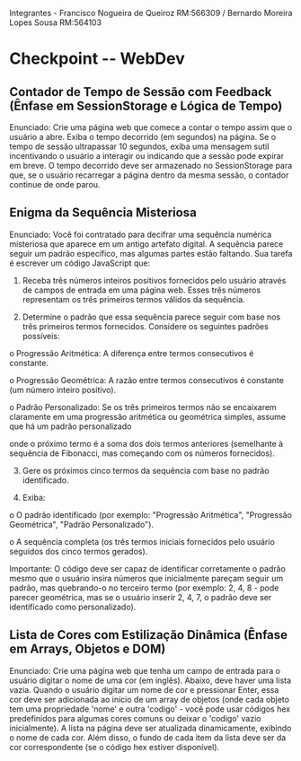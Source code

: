 <p>Integrantes - Francisco Nogueira de Queiroz RM:566309 / Bernardo Moreira Lopes Sousa RM:564103<p>

<h1>Checkpoint -- WebDev</h1>

<h2>
Contador de Tempo de Sessão com Feedback (Ênfase em SessionStorage e Lógica de Tempo)
</h2>

Enunciado: Crie uma página web que comece a contar o tempo assim que o usuário a abre. Exiba o tempo decorrido (em segundos) na página. Se o tempo de sessão ultrapassar 10 segundos, exiba uma mensagem sutil incentivando o usuário a interagir ou indicando que a sessão pode expirar em breve. O tempo decorrido deve ser armazenado no SessionStorage para que, se o usuário recarregar a página dentro da mesma sessão, o contador continue de onde parou.

<h2>
Enigma da Sequência Misteriosa
</h2>

Enunciado: Você foi contratado para decifrar uma sequência numérica misteriosa que aparece em um antigo artefato digital. A sequência parece seguir um padrão específico, mas algumas partes estão faltando. Sua tarefa é escrever um código JavaScript que:

1. Receba três números inteiros positivos fornecidos pelo usuário através de campos de entrada em uma página web. Esses três números representam os três primeiros termos válidos da sequência.

2. Determine o padrão que essa sequência parece seguir com base nos três primeiros termos fornecidos. Considere os seguintes padrões possíveis:

o Progressão Aritmética: A diferença entre termos consecutivos é constante.

o Progressão Geométrica: A razão entre termos consecutivos é constante (um número inteiro positivo).

o Padrão Personalizado: Se os três primeiros termos não se encaixarem claramente em uma progressão aritmética ou geométrica simples, assume que há um padrão personalizado

onde o próximo termo é a soma dos dois termos anteriores (semelhante à sequência de Fibonacci, mas começando com os números fornecidos).

3. Gere os próximos cinco termos da sequência com base no padrão identificado.

4. Exiba:

o O padrão identificado (por exemplo: "Progressão Aritmética", "Progressão Geométrica", "Padrão Personalizado").

o A sequência completa (os três termos iniciais fornecidos pelo usuário seguidos dos cinco termos gerados).

Importante: O código deve ser capaz de identificar corretamente o padrão mesmo que o usuário insira números que inicialmente pareçam seguir um padrão, mas quebrando-o no terceiro termo (por exemplo: 2, 4, 8 - pode parecer geométrica, mas se o usuário inserir 2, 4, 7, o padrão deve ser identificado como personalizado).


<h2>
Lista de Cores com Estilização Dinâmica (Ênfase em Arrays, Objetos e DOM)
</h2>
Enunciado: Crie uma página web que tenha um campo de entrada para o usuário digitar o nome de uma cor (em inglês). Abaixo, deve haver uma lista vazia. Quando o usuário digitar um nome de cor e pressionar Enter, essa cor deve ser adicionada ao início de um array de objetos (onde cada objeto tem uma propriedade 'nome' e outra 'codigo' - você pode usar códigos hex predefinidos para algumas cores comuns ou deixar o 'codigo' vazio inicialmente). A lista na página deve ser atualizada dinamicamente, exibindo o nome de cada cor. Além disso, o fundo de cada item da lista deve ser da cor correspondente (se o código hex estiver disponível).